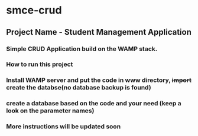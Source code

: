 # smce-crud

## Project Name - Student Management Application
### Simple CRUD Application build on the WAMP stack.

### How to run this project
### Install WAMP server and put the code in www directory, ~~import~~ create the databse(no database backup is found)
### create a database based on the code and your need (keep a look on the parameter names)
### More instructions will be updated soon
